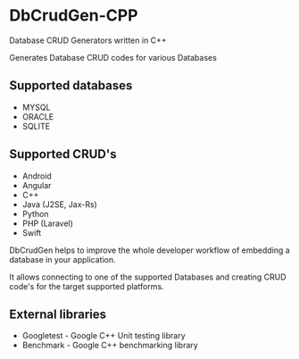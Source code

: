 # DbCrudGen-CPP

Database CRUD Generators written in C++

Generates Database CRUD codes for various Databases

## Supported databases
 - MYSQL
 - ORACLE
 - SQLITE
  
## Supported CRUD's
 - Android
 - Angular
 - C++
 - Java (J2SE, Jax-Rs)
 - Python
 - PHP (Laravel)
 - Swift
  
DbCrudGen helps to improve the whole developer workflow of embedding a database in your application.
  
It allows connecting to one of the supported Databases and creating CRUD code's for the target supported platforms.

## External libraries
- Googletest - Google C++ Unit testing library
- Benchmark - Google C++ benchmarking library 
    
